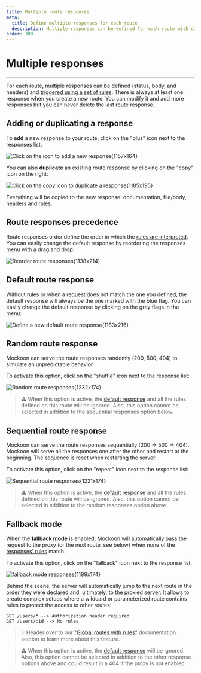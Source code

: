 ```yaml
---
title: Multiple route responses
meta:
  title: Define multiple responses for each route
  description: Multiple responses can be defined for each route with different body, headers and status. Learn how to create them and randomize them.
order: 300
---
```


# Multiple responses

---

For each route, multiple responses can be defined (status, body, and headers) and [triggered using a set of rules](docs:route-responses/dynamic-rules). There is always at least one response when you create a new route. You can modify it and add more responses but you can never delete the last route response.

## Adding or duplicating a response

To **add** a new response to your route, click on the "plus" icon next to the responses list:

![Click on the icon to add a new response{1157x164}](docs-img:add-route-response.png)

You can also **duplicate** an existing route response by clicking on the "copy" icon on the right:

![Click on the copy icon to duplicate a response{1185x195}](docs-img:duplicate-route-response.png)

Everything will be copied to the new response: documentation, file/body, headers and rules.

## Route responses precedence

Route responses order define the order in which the [rules are interpreted](docs:route-responses/dynamic-rules). You can easily change the default response by reordering the responses menu with a drag and drop:

![Reorder route responses{1138x214}](docs-img:reorder-responses.png)

## Default route response

Without rules or when a request does not match the one you defined, the default response will always be the one marked with the blue flag. You can easily change the default response by clicking on the grey flags in the menu:

![Define a new default route response{1183x216}](docs-img:change-route-responses-default.png)

## Random route response

Mockoon can serve the route responses randomly (200, 500, 404) to simulate an unpredictable behavior.

To activate this option, click on the "shuffle" icon next to the response list:

![Random route responses{1232x174}](docs-img:random-route-responses.png)

> ⚠️ When this option is active, the [default response](#default-route-response) and all the rules defined on this route will be ignored. Also, this option cannot be selected in addition to the sequential responses option below.

## Sequential route response

Mockoon can serve the route responses sequentially (200 → 500 → 404). Mockoon will serve all the responses one after the other and restart at the beginning. The sequence is reset when restarting the server.

To activate this option, click on the "repeat" icon next to the response list:

![Sequential route responses{1221x174}](docs-img:sequential-route-responses.png)

> ⚠️ When this option is active, the [default response](#default-route-response) and all the rules defined on this route will be ignored. Also, this option cannot be selected in addition to the random responses option above.

## Fallback mode

When the **fallback mode** is enabled, Mockoon will automatically pass the request to the proxy (or the next route, see below) when none of the [responses' rules](docs:route-responses/dynamic-rules) match.

To activate this option, click on the "fallback" icon next to the response list:

![fallback mode responses{1199x174}](docs-img:fallback-mode-responses.png)

Behind the scene, the server will automatically jump to the next route in the [order](docs:api-endpoints/routing#routes-order) they were declared and, ultimately, to the proxied server. It allows to create complex setups where a wildcard or parameterized route contains rules to protect the access to other routes:

```
GET /users/* --> Authorization header required
GET /users/:id --> No rules
```

> 💡 Header over to our ["Global routes with rules"](docs:route-responses/global-routes-with-rules) documentation section to learn more about this feature.

> ⚠️ When this option is active, the [default response](#default-route-response) will be ignored. Also, this option cannot be selected in addition to the other response options above and could result in a 404 if the proxy is not enabled.
